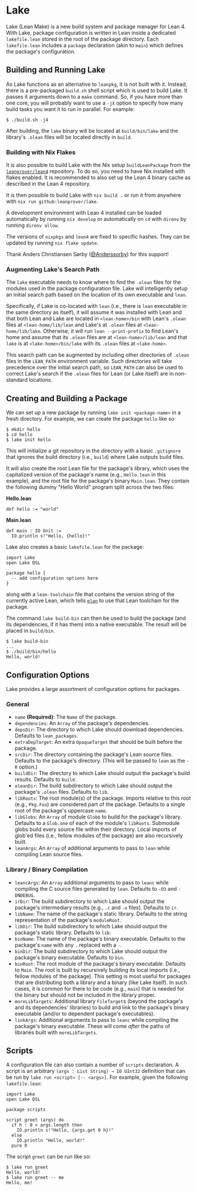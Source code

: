 # Lake

Lake (Lean Make) is a new build system and package manager for Lean 4.
With Lake, package configuration is written in Lean inside a dedicated `lakefile.lean` stored in the root of the package directory. Each `lakefile.lean` includes a `package` declaration (akin to `main`) which defines the package's configuration.

## Building and Running Lake

As Lake functions as an alternative to `leanpkg`, it is not built with it. Instead, there is a pre-packaged `build.sh` shell script which is used to build Lake. It passes it arguments down to a `make` command. So, if you have more than one core, you will probably want to use a `-jX` option to specify how many build tasks you want it to run in parallel. For example:

```shell
$ ./build.sh -j4
```

After building, the `lake` binary will be located at `build/bin/lake` and the library's `.olean` files will be located directly in `build`.

### Building with Nix Flakes

It is also possible to build Lake with the Nix setup `buildLeanPackage` from the [`leanprover/lean4`](https://github.com/leanprover/lean4) repository. To do so, you need to have Nix installed with flakes enabled. It is recommended to also set up the Lean 4 binary cache as described in the Lean 4 repository.

It is then possible to build Lake with `nix build .` or run it from anywhere with `nix run github:leanprover/lake`.

A development environment with Lean 4 installed can be loaded automatically by running `nix develop` or automatically on `cd` with `direnv` by running `direnv allow`.

The versions of `nixpkgs` and `lean4` are fixed to specific hashes. They can be updated by running `nix flake update`.

Thank Anders Christiansen Sørby ([@Anderssorby](https://github.com/Anderssorby)) for this support!

### Augmenting Lake's Search Path

The `lake` executable needs to know where to find the `.olean` files for the modules used in the package configuration file. Lake will intelligently setup an initial search path based on the location of its own executable and `lean`.

Specifically, if Lake is co-located with `lean` (i.e., there is `lean` executable in the same directory as itself), it will assume it was installed with Lean and that both Lean and Lake are located in `<lean-home>/bin` with Lean's `.olean` files at `<lean-home/lib/lean` and Lake's at `.olean` files at `<lean-home/lib/lake`. Otherwise, it will run `lean --print-prefix` to find Lean's home and assume that its `.olean` files are at `<lean-home>/lib/lean` and that `lake` is at `<lake-home>/bin/lake` with its `.olean` files at `<lake-home>`.

This search path can be augmented by including other directories of `.olean` files in the `LEAN_PATH` environment variable. Such directories will take precedence over the initial search path, so `LEAN_PATH` can also be used to correct Lake's search if the `.olean` files for Lean (or Lake itself) are in non-standard locations.

## Creating and Building a Package

We can set up a new package by running `lake init <package-name>` in a fresh directory. For example, we can create the package `hello` like so:

```
$ mkdir hello
$ cd hello
$ lake init hello
```

This will initialize a git repository in the directory with a basic `.gitignore` that ignores the build directory (i.e., `build`) where Lake outputs build files.

It will also create the root Lean file for the package's library, which uses the capitalized version of the package's name (e.g., `Hello.lean` in this example), and the root file for the package's binary `Main.lean`. They contain the following dummy "Hello World" program split across the two files:

**Hello.lean**
```lean
def hello := "world"
```

**Main.lean**
```lean
def main : IO Unit :=
  IO.println s!"Hello, {hello}!"
```

Lake also creates a basic `lakefile.lean` for the package:

```lean
import Lake
open Lake DSL

package hello {
  -- add configuration options here
}
```

along with a `lean-toolchain` file that contains the version string of the currently active Lean, which tells [`elan`](https://github.com/leanprover/elan) to use that Lean toolchain for the package.

The command `lake build-bin` can then be used to build the package (and its dependencies, if it has them) into a native executable. The result will be placed in `build/bin`.

```
$ lake build-bin
...
$ ./build/bin/hello
Hello, world!
```

## Configuration Options

Lake provides a large assortment of configuration options for packages.

### General

* `name` **(Required)**: The `Name` of the package.
* `dependencies`: An `Array` of the package's dependencies.
* `depsDir`: The directory to which Lake should download dependencies. Defaults to `lean_packages`.
* `extraDepTarget`: An extra `OpaqueTarget` that should be built before the package.
* `srcDir`: The directory containing the package's Lean source files. Defaults to the package's directory. (This will be passed to `lean` as the `-R` option.)
* `buildDir`: The directory to which Lake should output the package's build results. Defaults to `build`.
* `oleanDir`: The build subdirectory to which Lake should output the package's `.olean` files. Defaults to `lib`.
* `libRoots`: The root module(s) of the package. Imports relative to this root (e.g., `Pkg.Foo`) are considered part of the package. Defaults to a single root of the package's uppercase `name`.
* `libGlobs`: An `Array` of module `Glob`s to build for the package's library. Defaults to a `Glob.one` of each of the module's `libRoots`. Submodule globs build every source file within their directory. Local imports of glob'ed files (i.e., fellow modules of the package) are also recursively built.
* `leanArgs`: An `Array` of additional arguments to pass to `lean` while compiling Lean source files.

### Library / Binary Compilation

* `leancArgs`: An `Array` additional arguments to pass to `leanc` while compiling the C source files generated by `lean`. Defaults to `-O3` and `-DNDEBUG`.
* `irDir`: The build subdirectory to which Lake should output the package's intermediary results (e.g., `.c` and `.o` files). Defaults to `ir`.
* `libName`: The name of the package's static library. Defaults to the string representation of the package's `moduleRoot`.
* `libDir`: The build subdirectory to which Lake should output the package's static library. Defaults to `lib`.
* `binName`: The name of the package's binary executable. Defaults to the package's `name` with any `.` replaced with a `-`.
* `binDir`: The build subdirectory to which Lake should output the package's binary executable. Defaults to `bin`.
* `binRoot`: The root module of the package's binary executable. Defaults to `Main`. The root is built by recursively building its local imports (i.e., fellow modules of the package). This setting is most useful for packages that are distributing both a library and a binary (like Lake itself). In such cases, it is common for there to be code (e.g., `main`) that is needed for the binary but should not be included in the library proper.
* `moreLibTargets`: Additional library `FileTarget`s (beyond the package's and its dependencies' libraries) to build and link to the package's binary executable (and/or to dependent package's executables).
* `linkArgs`: Additional arguments to pass to `leanc` while compiling the package's binary executable. These will come *after* the paths of libraries built with `moreLibTargets`.

## Scripts

A configuration file can also contain a number of `scripts` declaration. A script is an arbitrary `(args : List String) → IO UInt32` definition that can be run by `lake run <script> [-- <args>]`. For example, given the following `lakefile.lean`:

```lean
import Lake
open Lake DSL

package scripts

script greet (args) do
  if h : 0 < args.length then
    IO.println s!"Hello, {args.get 0 h}!"
  else
    IO.println "Hello, world!"
  pure 0
```

The script `greet` can be run like so:
```
$ lake run greet
Hello, world!
$ lake run greet -- me
Hello, me!
```
